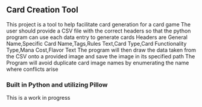 ## Card Creation Tool
This project is a tool to help facilitate card generation for a card game
The user should provide a CSV file with the correct headers so that the python program can use each data entry to generate cards
Headers are General Name,Specific Card Name,Tags,Rules Text,Card Type,Card Functionality Type,Mana Cost,Flavor Text
The program will then draw the data taken from the CSV onto a provided image and save the image in its specified path
The Program will avoid duplicate card image names by enumerating the name where conflicts arise



### Built in Python and utilizing Pillow
This is a work in progress
